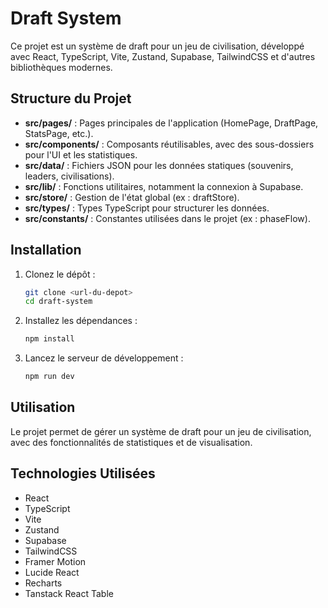 # Draft System

Ce projet est un système de draft pour un jeu de civilisation, développé avec React, TypeScript, Vite, Zustand, Supabase, TailwindCSS et d'autres bibliothèques modernes.

## Structure du Projet

- **src/pages/** : Pages principales de l'application (HomePage, DraftPage, StatsPage, etc.).
- **src/components/** : Composants réutilisables, avec des sous-dossiers pour l'UI et les statistiques.
- **src/data/** : Fichiers JSON pour les données statiques (souvenirs, leaders, civilisations).
- **src/lib/** : Fonctions utilitaires, notamment la connexion à Supabase.
- **src/store/** : Gestion de l'état global (ex : draftStore).
- **src/types/** : Types TypeScript pour structurer les données.
- **src/constants/** : Constantes utilisées dans le projet (ex : phaseFlow).

## Installation

1. Clonez le dépôt :
   ```bash
   git clone <url-du-depot>
   cd draft-system
   ```

2. Installez les dépendances :
   ```bash
   npm install
   ```

3. Lancez le serveur de développement :
   ```bash
   npm run dev
   ```

## Utilisation

Le projet permet de gérer un système de draft pour un jeu de civilisation, avec des fonctionnalités de statistiques et de visualisation.

## Technologies Utilisées

- React
- TypeScript
- Vite
- Zustand
- Supabase
- TailwindCSS
- Framer Motion
- Lucide React
- Recharts
- Tanstack React Table 